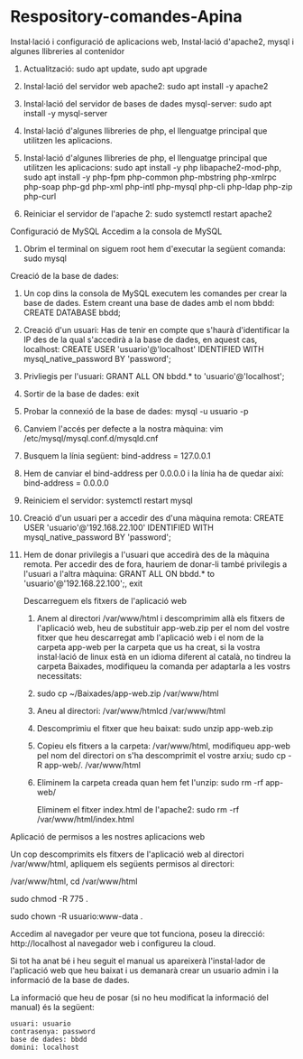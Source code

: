 # Respository-comandes-Apina
Instal·lació i configuració de aplicacions web, Instal·lació d'apache2, mysql i algunes llibreries al contenidor
1. Actualització: sudo apt update, sudo apt upgrade

2. Instal·lació del servidor web apache2: sudo apt install -y apache2

3. Instal·lació del servidor de bases de dades mysql-server: sudo apt install -y mysql-server

4. Instal·lació d'algunes llibreries de php, el llenguatge principal que utilitzen les aplicacions.

5. Instal·lació d'algunes llibreries de php, el llenguatge principal que utilitzen les aplicacions: sudo apt install -y php libapache2-mod-php, sudo apt install -y php-fpm php-common php-mbstring php-xmlrpc php-soap php-gd php-xml php-intl php-mysql php-cli php-ldap php-zip php-curl

6. Reiniciar el servidor de l'apache 2: sudo systemctl restart apache2

Configuració de MySQL
Accedim a la consola de MySQL

1. Obrim el terminal on siguem root hem d'executar la següent comanda: sudo mysql

Creació de la base de dades:
1. Un cop dins la consola de MySQL executem les comandes per crear la base de dades. Estem creant una base de dades amb el nom bbdd: CREATE DATABASE bbdd;

2. Creació d'un usuari: Has de tenir en compte que s'haurà d'identificar la IP des de la qual s'accedirà a la base de dades, en aquest cas, localhost: CREATE USER 'usuario'@'localhost' IDENTIFIED WITH mysql_native_password BY 'password';

3. Privliegis per l'usuari: GRANT ALL ON bbdd.* to 'usuario'@'localhost';

4. Sortir de la base de dades: exit

5. Probar la connexió de la base de dades: mysql -u usuario -p

6. Canviem l'accés per defecte a la nostra màquina: vim /etc/mysql/mysql.conf.d/mysqld.cnf

7. Busquem la línia següent: bind-address = 127.0.0.1

8. Hem de canviar el bind-address per 0.0.0.0 i la línia ha de quedar així: bind-address = 0.0.0.0

9. Reiniciem el servidor: systemctl restart mysql

10. Creació d'un usuari per a accedir des d'una màquina remota: CREATE USER 'usuario'@'192.168.22.100' IDENTIFIED WITH mysql_native_password BY 'password';

11. Hem de donar privilegis a l'usuari que accedirà des de la màquina remota. Per accedir des de fora, hauriem de donar-li també privilegis a l'usuari a l'altra màquina: GRANT ALL ON bbdd.* to 'usuario'@'192.168.22.100';, exit

    Descarreguem els fitxers de l'aplicació web

    1. Anem al directori /var/www/html i descomprimim allà els fitxers de l'aplicació web, heu de substituir app-web.zip per el nom del vostre fitxer que heu descarregat amb l'aplicació web i el nom de la carpeta app-web per la carpeta que us ha creat, si la vostra instal·lació de linux està en un idioma diferent al català, no tindreu la carpeta Baixades, modifiqueu la comanda per adaptarla a les vostrs necessitats:
   
    2. sudo cp ~/Baixades/app-web.zip /var/www/html

    3. Aneu al directori: /var/www/htmlcd /var/www/html

    4. Descomprimiu el fitxer que heu baixat: sudo unzip app-web.zip

    5. Copieu els fitxers a la carpeta: /var/www/html, modifiqueu app-web pel nom del directori on s'ha descomprimit el vostre arxiu; sudo cp -R app-web/. /var/www/html

    6. Eliminem la carpeta creada quan hem fet l'unzip: sudo rm -rf app-web/
   
       Eliminem el fitxer index.html de l'apache2: sudo rm -rf /var/www/html/index.html

Aplicació de permisos a les nostres aplicacions web

Un cop descomprimits els fitxers de l'aplicació web al directori /var/www/html, apliquem els següents permisos al directori:

/var/www/html, cd /var/www/html

sudo chmod -R 775 .

sudo chown -R usuario:www-data .

Accedim al navegador per veure que tot funciona, poseu la direcció: http://localhost al navegador web i configureu la cloud.

Si tot ha anat bé i heu seguit el manual us apareixerà l'instal·lador de l'aplicació web que heu baixat i us demanarà crear un usuario admin i la informació de la base de dades.

La informació que heu de posar (si no heu modificat la informació del manual) és la següent:

    usuari: usuario
    contrasenya: password
    base de dades: bbdd
    domini: localhost









